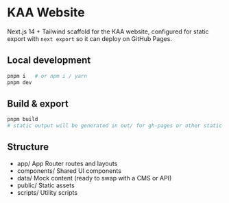 # KAA Website

Next.js 14 + Tailwind scaffold for the KAA website, configured for static export with `next export` so it can deploy on GitHub Pages.

## Local development
```bash
pnpm i   # or npm i / yarn
pnpm dev
```

## Build & export
```bash
pnpm build
# static output will be generated in out/ for gh-pages or other static hosting
```

## Structure
- app/            App Router routes and layouts
- components/     Shared UI components
- data/           Mock content (ready to swap with a CMS or API)
- public/         Static assets
- scripts/        Utility scripts
